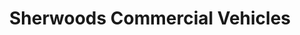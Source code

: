 ---
title: "Sherwoods Commercial Vehicles"
url: /darlington/sherwoods-commercial-vehicles/
shop: Autohaus
---